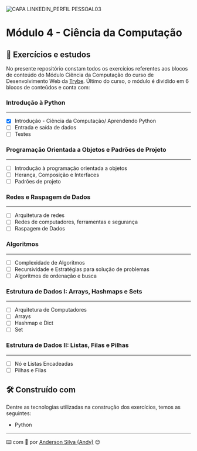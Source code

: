 ![CAPA LINKEDIN_PERFIL PESSOAL03](https://user-images.githubusercontent.com/52717632/126884524-53328b01-89f0-45f9-86a3-01516bead308.png)
# Módulo 4 - Ciência da Computação

## :rocket: Exercícios e estudos

No presente repositório constam todos os exercícios referentes aos blocos de conteúdo do Módulo Ciência da Computação do curso de Desenvolvimento Web da [Trybe](https://www.betrybe.com/). Último do curso, o módulo é dividido em 6 blocos de conteúdos e conta com:


### Introdução à Python
---

- [x] Introdução - Ciência da Computação/ Aprendendo Python
- [ ] Entrada e saída de dados
- [ ] Testes

### Programação Orientada a Objetos e Padrões de Projeto
---

- [ ] Introdução à programação orientada a objetos
- [ ] Herança, Composição e Interfaces
- [ ] Padrões de projeto

### Redes e Raspagem de Dados
---

- [ ] Arquitetura de redes
- [ ] Redes de computadores, ferramentas e segurança
- [ ] Raspagem de Dados

### Algoritmos
---

- [ ] Complexidade de Algoritmos
- [ ] Recursividade e Estratégias para solução de problemas
- [ ] Algoritmos de ordenação e busca

### Estrutura de Dados I: Arrays, Hashmaps e Sets
---

- [ ] Arquitetura de Computadores
- [ ] Arrays
- [ ] Hashmap e Dict
- [ ] Set

### Estrutura de Dados II: Listas, Filas e Pilhas
---

- [ ] Nó e Listas Encadeadas
- [ ] Pilhas e Filas

## :hammer_and_wrench: Construído com

Dentre as tecnologias utilizadas na construção dos exercícios, temos as seguintes:

* Python

---
:keyboard: com :purple_heart: por [Anderson Silva (Andy)](https://www.linkedin.com/in/andssilva/) 😊
